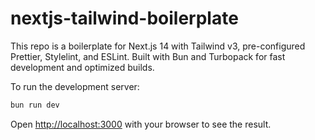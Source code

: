 # nextjs-tailwind-boilerplate

This repo is a boilerplate for Next.js 14 with Tailwind v3, pre-configured Prettier, Stylelint, and ESLint. Built with
Bun and Turbopack for fast development and optimized builds.

To run the development server:

```bash
bun run dev
```

Open [http://localhost:3000](http://localhost:3000) with your browser to see the result.
